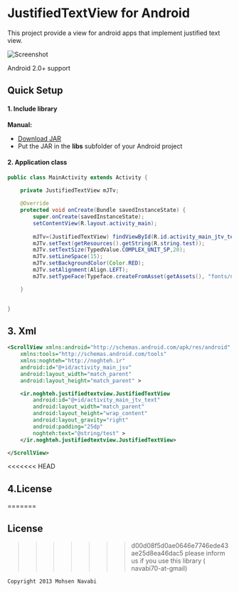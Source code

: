 # JustifiedTextView for Android

This project provide a view for android apps that implement justified text view.

![Screenshot](https://raw.github.com/navabi/JustifiedTextView/master/raw/JustifiedTextView.png)

Android 2.0+ support

## Quick Setup

#### 1. Include library

**Manual:**
 * [Download JAR](https://github.com/navabi/JustifiedTextView/raw/master/raw/justifiedtextviewlibrary.jar)
 * Put the JAR in the **libs** subfolder of your Android project

#### 2. Application class
``` java
public class MainActivity extends Activity {

	private JustifiedTextView mJTv;
	
	@Override
	protected void onCreate(Bundle savedInstanceState) {
		super.onCreate(savedInstanceState);
		setContentView(R.layout.activity_main);
		
		mJTv=(JustifiedTextView) findViewById(R.id.activity_main_jtv_text);
		mJTv.setText(getResources().getString(R.string.test));
		mJTv.setTextSize(TypedValue.COMPLEX_UNIT_SP,20);
		mJTv.setLineSpace(15);
		mJTv.setBackgroundColor(Color.RED);
		mJTv.setAlignment(Align.LEFT);
		mJTv.setTypeFace(Typeface.createFromAsset(getAssets(), "fonts/naskh_bold.ttf"));

	}
	

}
```

## 3. Xml
``` xml
<ScrollView xmlns:android="http://schemas.android.com/apk/res/android"
    xmlns:tools="http://schemas.android.com/tools"
    xmlns:noghteh="http://noghteh.ir"
    android:id="@+id/activity_main_jsv"
    android:layout_width="match_parent"
    android:layout_height="match_parent" >

    <ir.noghteh.justifiedtextview.JustifiedTextView
        android:id="@+id/activity_main_jtv_text"
        android:layout_width="match_parent"
        android:layout_height="wrap_content"
        android:layout_gravity="right"
        android:padding="25dp"
        noghteh:text="@string/test" >
    </ir.noghteh.justifiedtextview.JustifiedTextView>

</ScrollView>
```

<<<<<<< HEAD
## 4.License
=======
## License
>>>>>>> d00d08f5d0ae0646e7746ede43ae25d8ea46dac5
please inform us if you use this library ( navabi70-at-gmail)

    Copyright 2013 Mohsen Navabi

